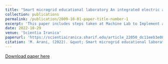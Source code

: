 ```yaml
---
title: "Smart microgrid educational laboratory An integrated electric and communications infrastructure platform"
collection: publications
permalink: /publication/2009-10-01-paper-title-number-1
excerpt: 'This paper includes steps taken at Machine Lab to Implement a Monitoring System and Connection of Solar Panels to City's power Network.'
date: 2022-10-29
venue: 'Scientia Iranica'
paperurl: 'https://scientiairanica.sharif.edu/article_22050_dc11eeb3e084737c7a12cab06c43fd08.pdf'
citation: 'M. Arani, (2022). &quot; Smart microgrid educational laboratory: An integrated electric and communications infrastructure platform.&quot; <i>Scientia Iranica</i>.'
---
```



[Download paper here](http://academicpages.github.io/files/paper2.pdf)

